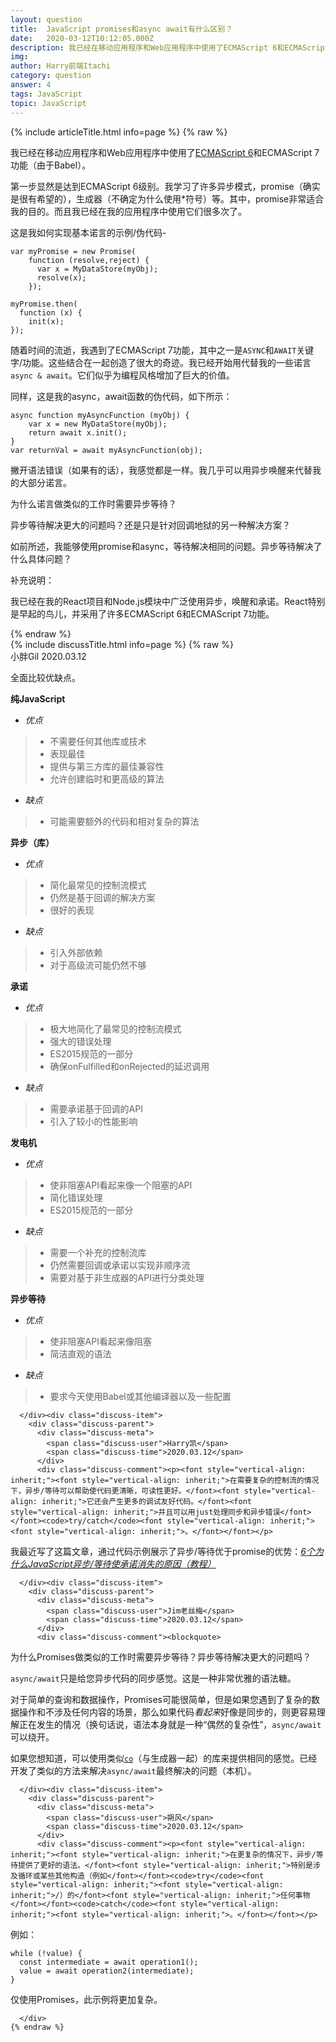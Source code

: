 ```yaml
---
layout: question
title:  JavaScript promises和async await有什么区别？
date:   2020-03-12T10:12:05.000Z
description: 我已经在移动应用程序和Web应用程序中使用了ECMAScript 6和ECMAScript 7功能（由于Babel）。第一步显然是达到ECMAScri...
img: 
author: Harry前端Itachi
category: question
answer: 4
tags: JavaScript
topic: JavaScript
---
```

<div class="article-root">
  <div class="article">
    {% include articleTitle.html info=page %}
    {% raw %}
    <div class="article-content"><p><font style="vertical-align: inherit;"><font style="vertical-align: inherit;">我已经在</font><font style="vertical-align: inherit;">移动应用程序和Web应用程序中</font><font style="vertical-align: inherit;">使用了</font></font><a href="https://en.wikipedia.org/wiki/ECMAScript#6th_Edition_-_ECMAScript_2015" rel="noreferrer"><font style="vertical-align: inherit;"><font style="vertical-align: inherit;">ECMAScript 6</font></font></a><font style="vertical-align: inherit;"><font style="vertical-align: inherit;">和ECMAScript 7功能（由于Babel）。</font></font></p>

<p><font style="vertical-align: inherit;"><font style="vertical-align: inherit;">第一步显然是达到ECMAScript 6级别。</font><font style="vertical-align: inherit;">我学习了许多异步模式，promise（确实是很有希望的），生成器（不确定为什么使用*符号）等。其中，promise非常适合我的目的。</font><font style="vertical-align: inherit;">而且我已经在我的应用程序中使用它们很多次了。</font></font></p>

<p><font style="vertical-align: inherit;"><font style="vertical-align: inherit;">这是我如何实现基本诺言的示例/伪代码-</font></font></p>

<pre><code>var myPromise = new Promise(<font></font>
    function (resolve,reject) {<font></font>
      var x = MyDataStore(myObj);<font></font>
      resolve(x);<font></font>
    });<font></font>
<font></font>
myPromise.then(<font></font>
  function (x) {<font></font>
    init(x);<font></font>
});<font></font>
</code></pre>

<p><font style="vertical-align: inherit;"><font style="vertical-align: inherit;">随着时间的流逝，我遇到了ECMAScript 7功能，其中之一是</font></font><code>ASYNC</code><font style="vertical-align: inherit;"><font style="vertical-align: inherit;">和</font></font><code>AWAIT</code><font style="vertical-align: inherit;"><font style="vertical-align: inherit;">关键字/功能。</font><font style="vertical-align: inherit;">这些结合在一起创造了很大的奇迹。</font><font style="vertical-align: inherit;">我已经开始用代替我的一些诺言</font></font><code>async &amp; await</code><font style="vertical-align: inherit;"><font style="vertical-align: inherit;">。</font><font style="vertical-align: inherit;">它们似乎为编程风格增加了巨大的价值。</font></font></p>

<p><font style="vertical-align: inherit;"><font style="vertical-align: inherit;">同样，这是我的async，await函数的伪代码，如下所示：</font></font></p>

<pre><code>async function myAsyncFunction (myObj) {<font></font>
    var x = new MyDataStore(myObj);<font></font>
    return await x.init();<font></font>
}<font></font>
var returnVal = await myAsyncFunction(obj);<font></font>
</code></pre>

<p><font style="vertical-align: inherit;"><font style="vertical-align: inherit;">撇开语法错误（如果有的话），我感觉都是一样。</font><font style="vertical-align: inherit;">我几乎可以用异步唤醒来代替我的大部分诺言。</font></font></p>

<p><font style="vertical-align: inherit;"><font style="vertical-align: inherit;">为什么诺言做类似的工作时需要异步等待？</font></font></p>

<p><font style="vertical-align: inherit;"><font style="vertical-align: inherit;">异步等待解决更大的问题吗？</font><font style="vertical-align: inherit;">还是只是针对回调地狱的另一种解决方案？</font></font></p>

<p><font style="vertical-align: inherit;"><font style="vertical-align: inherit;">如前所述，我能够使用promise和async，等待解决相同的问题。</font><font style="vertical-align: inherit;">异步等待解决了什么具体问题？</font></font></p>

<p><font style="vertical-align: inherit;"><font style="vertical-align: inherit;">补充说明：</font></font></p>

<p><font style="vertical-align: inherit;"><font style="vertical-align: inherit;">我已经在我的React项目和Node.js模块中广泛使用异步，唤醒和承诺。</font><font style="vertical-align: inherit;">React特别是早起的鸟儿，并采用了许多ECMAScript 6和ECMAScript 7功能。</font></font></p></div>
    {% endraw %}
  </div>

  <div class="discuss-wrapper">
    {% include discussTitle.html info=page %}
    {% raw %}
    <div class="discuss-item">
        <div class="discuss-parent">
          <div class="discuss-meta">
            <span class="discuss-user">小胖Gil</span>
            <span class="discuss-time">2020.03.12</span>
          </div>
          <div class="discuss-comment"><p><font style="vertical-align: inherit;"><font style="vertical-align: inherit;">全面比较优缺点。</font></font></p>

<p><strong><font style="vertical-align: inherit;"><font style="vertical-align: inherit;">纯JavaScript</font></font></strong> </p>

<ul>
<li><em><font style="vertical-align: inherit;"><font style="vertical-align: inherit;">优点</font></font></em></li>
</ul>

<blockquote>
  <ul>
  <li><font style="vertical-align: inherit;"><font style="vertical-align: inherit;">不需要任何其他库或技术</font></font></li>
  <li><font style="vertical-align: inherit;"><font style="vertical-align: inherit;">表现最佳</font></font></li>
  <li><font style="vertical-align: inherit;"><font style="vertical-align: inherit;">提供与第三方库的最佳兼容性</font></font></li>
  <li><font style="vertical-align: inherit;"><font style="vertical-align: inherit;">允许创建临时和更高级的算法</font></font></li>
  </ul>
</blockquote>

<ul>
<li><em><font style="vertical-align: inherit;"><font style="vertical-align: inherit;">缺点</font></font></em></li>
</ul>

<blockquote>
  <ul>
  <li><font style="vertical-align: inherit;"><font style="vertical-align: inherit;">可能需要额外的代码和相对复杂的算法</font></font></li>
  </ul>
</blockquote>

<p><strong><font style="vertical-align: inherit;"><font style="vertical-align: inherit;">异步（库）</font></font></strong></p>

<ul>
<li><em><font style="vertical-align: inherit;"><font style="vertical-align: inherit;">优点</font></font></em></li>
</ul>

<blockquote>
  <ul>
  <li><font style="vertical-align: inherit;"><font style="vertical-align: inherit;">简化最常见的控制流模式</font></font></li>
  <li><font style="vertical-align: inherit;"><font style="vertical-align: inherit;">仍然是基于回调的解决方案</font></font></li>
  <li><font style="vertical-align: inherit;"><font style="vertical-align: inherit;">很好的表现</font></font></li>
  </ul>
</blockquote>

<ul>
<li><em><font style="vertical-align: inherit;"><font style="vertical-align: inherit;">缺点</font></font></em></li>
</ul>

<blockquote>
  <ul>
  <li><font style="vertical-align: inherit;"><font style="vertical-align: inherit;">引入外部依赖</font></font></li>
  <li><font style="vertical-align: inherit;"><font style="vertical-align: inherit;">对于高级流可能仍然不够</font></font></li>
  </ul>
</blockquote>

<p><strong><font style="vertical-align: inherit;"><font style="vertical-align: inherit;">承诺</font></font></strong></p>

<ul>
<li><em><font style="vertical-align: inherit;"><font style="vertical-align: inherit;">优点</font></font></em></li>
</ul>

<blockquote>
  <ul>
  <li><font style="vertical-align: inherit;"><font style="vertical-align: inherit;">极大地简化了最常见的控制流模式</font></font></li>
  <li><font style="vertical-align: inherit;"><font style="vertical-align: inherit;">强大的错误处理</font></font></li>
  <li><font style="vertical-align: inherit;"><font style="vertical-align: inherit;">ES2015规范的一部分</font></font></li>
  <li><font style="vertical-align: inherit;"><font style="vertical-align: inherit;">确保onFulfilled和onRejected的延迟调用</font></font></li>
  </ul>
</blockquote>

<ul>
<li><em><font style="vertical-align: inherit;"><font style="vertical-align: inherit;">缺点</font></font></em></li>
</ul>

<blockquote>
  <ul>
  <li><font style="vertical-align: inherit;"><font style="vertical-align: inherit;">需要承诺基于回调的API</font></font></li>
  <li><font style="vertical-align: inherit;"><font style="vertical-align: inherit;">引入了较小的性能影响</font></font></li>
  </ul>
</blockquote>

<p><strong><font style="vertical-align: inherit;"><font style="vertical-align: inherit;">发电机</font></font></strong></p>

<ul>
<li><em><font style="vertical-align: inherit;"><font style="vertical-align: inherit;">优点</font></font></em></li>
</ul>

<blockquote>
  <ul>
  <li><font style="vertical-align: inherit;"><font style="vertical-align: inherit;">使非阻塞API看起来像一个阻塞的API</font></font></li>
  <li><font style="vertical-align: inherit;"><font style="vertical-align: inherit;">简化错误处理</font></font></li>
  <li><font style="vertical-align: inherit;"><font style="vertical-align: inherit;">ES2015规范的一部分</font></font></li>
  </ul>
</blockquote>

<ul>
<li><em><font style="vertical-align: inherit;"><font style="vertical-align: inherit;">缺点</font></font></em></li>
</ul>

<blockquote>
  <ul>
  <li><font style="vertical-align: inherit;"><font style="vertical-align: inherit;">需要一个补充的控制流库</font></font></li>
  <li><font style="vertical-align: inherit;"><font style="vertical-align: inherit;">仍然需要回调或承诺以实现非顺序流 </font></font></li>
  <li><font style="vertical-align: inherit;"><font style="vertical-align: inherit;">需要对基于非生成器的API进行分类处理</font></font></li>
  </ul>
</blockquote>

<p><strong><font style="vertical-align: inherit;"><font style="vertical-align: inherit;">异步等待</font></font></strong></p>

<ul>
<li><em><font style="vertical-align: inherit;"><font style="vertical-align: inherit;">优点</font></font></em></li>
</ul>

<blockquote>
  <ul>
  <li><font style="vertical-align: inherit;"><font style="vertical-align: inherit;">使非阻塞API看起来像阻塞</font></font></li>
  <li><font style="vertical-align: inherit;"><font style="vertical-align: inherit;">简洁直观的语法</font></font></li>
  </ul>
</blockquote>

<ul>
<li><em><font style="vertical-align: inherit;"><font style="vertical-align: inherit;">缺点</font></font></em></li>
</ul>

<blockquote>
  <ul>
  <li><font style="vertical-align: inherit;"><font style="vertical-align: inherit;">要求今天使用Babel或其他编译器以及一些配置</font></font></li>
  </ul>
</blockquote></div>
        </div>
        
      </div><div class="discuss-item">
        <div class="discuss-parent">
          <div class="discuss-meta">
            <span class="discuss-user">Harry凯</span>
            <span class="discuss-time">2020.03.12</span>
          </div>
          <div class="discuss-comment"><p><font style="vertical-align: inherit;"><font style="vertical-align: inherit;">在需要复杂的控制流的情况下，异步/等待可以帮助使代码更清晰，可读性更好。</font><font style="vertical-align: inherit;">它还会产生更多的调试友好代码。</font><font style="vertical-align: inherit;">并且可以用just处理同步和异步错误</font></font><code>try/catch</code><font style="vertical-align: inherit;"><font style="vertical-align: inherit;">。</font></font></p>

<p><font style="vertical-align: inherit;"><font style="vertical-align: inherit;">我最近写了这篇文章，通过代码示例展示了异步/等待优于promise的优势：</font></font><em><a href="https://hackernoon.com/6-reasons-why-javascripts-async-await-blows-promises-away-tutorial-c7ec10518dd9" rel="nofollow noreferrer"><font style="vertical-align: inherit;"><font style="vertical-align: inherit;">6个为什么JavaScript异步/等待使承诺消失的原因（教程）</font></font></a></em></p></div>
        </div>
        
      </div><div class="discuss-item">
        <div class="discuss-parent">
          <div class="discuss-meta">
            <span class="discuss-user">Jim老丝梅</span>
            <span class="discuss-time">2020.03.12</span>
          </div>
          <div class="discuss-comment"><blockquote>
  <p><font style="vertical-align: inherit;"><font style="vertical-align: inherit;">为什么Promises做类似的工作时需要异步等待？</font><font style="vertical-align: inherit;">异步等待解决更大的问题吗？</font></font></p>
</blockquote>

<p><code>async/await</code><font style="vertical-align: inherit;"><font style="vertical-align: inherit;">只是给您异步代码的同步感觉。</font><font style="vertical-align: inherit;">这是一种非常优雅的语法糖。</font></font></p>

<p><font style="vertical-align: inherit;"><font style="vertical-align: inherit;">对于简单的查询和数据操作，Promises可能很简单，但是如果您遇到了复杂的数据操作和不涉及任何内容的场景，那么如果代码</font></font><em><font style="vertical-align: inherit;"><font style="vertical-align: inherit;">看起来</font></font></em><font style="vertical-align: inherit;"><font style="vertical-align: inherit;">好像是同步的</font><font style="vertical-align: inherit;">，则更容易理解正在发生</font><font style="vertical-align: inherit;">的情况（换句话说，语法本身就是一种“偶然的复杂性”，</font></font><code>async/await</code><font style="vertical-align: inherit;"><font style="vertical-align: inherit;">可以绕开。</font></font></p>

<p><font style="vertical-align: inherit;"><font style="vertical-align: inherit;">如果您想知道，可以使用类似</font></font><a href="https://github.com/tj/co" rel="noreferrer"><code>co</code></a><font style="vertical-align: inherit;"><font style="vertical-align: inherit;">（与生成器一起）</font><font style="vertical-align: inherit;">的库</font><font style="vertical-align: inherit;">来提供相同的感觉。</font><font style="vertical-align: inherit;">已经开发了类似的方法来解决</font></font><code>async/await</code><font style="vertical-align: inherit;"><font style="vertical-align: inherit;">最终</font><font style="vertical-align: inherit;">解决的问题</font><font style="vertical-align: inherit;">（本机）。</font></font></p></div>
        </div>
        
      </div><div class="discuss-item">
        <div class="discuss-parent">
          <div class="discuss-meta">
            <span class="discuss-user">朔风</span>
            <span class="discuss-time">2020.03.12</span>
          </div>
          <div class="discuss-comment"><p><font style="vertical-align: inherit;"><font style="vertical-align: inherit;">在更复杂的情况下，异步/等待提供了更好的语法。</font><font style="vertical-align: inherit;">特别是涉及循环或某些其他构造（例如</font></font><code>try</code><font style="vertical-align: inherit;"><font style="vertical-align: inherit;">/）的</font><font style="vertical-align: inherit;">任何事物</font></font><code>catch</code><font style="vertical-align: inherit;"><font style="vertical-align: inherit;">。</font></font></p>

<p><font style="vertical-align: inherit;"><font style="vertical-align: inherit;">例如：</font></font></p>

<pre><code>while (!value) {<font></font>
  const intermediate = await operation1();<font></font>
  value = await operation2(intermediate);<font></font>
}<font></font>
</code></pre>

<p><font style="vertical-align: inherit;"><font style="vertical-align: inherit;">仅使用Promises，此示例将更加复杂。</font></font></p></div>
        </div>
        
      </div>
    {% endraw %}
  </div>
<div>
